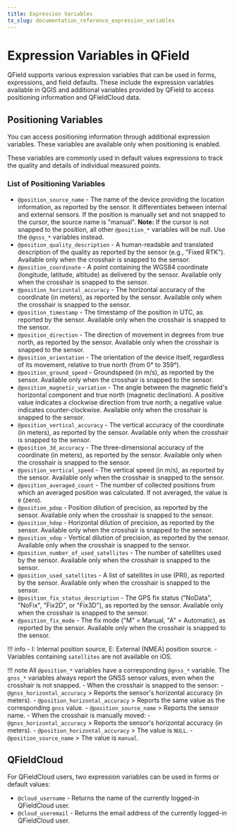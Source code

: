 ```yaml
---
title: Expression Variables
tx_slug: documentation_reference_expression_variables
---
```


# Expression Variables in QField

QField supports various expression variables that can be used in forms, expressions, and field defaults. These include the expression variables available in QGIS and additional variables provided by QField to access positioning information and QFieldCloud data.

## Positioning Variables

You can access positioning information through additional expression variables. These variables are available only when positioning is enabled.

These variables are commonly used in default values expressions to track the quality and details of individual measured points.

### List of Positioning Variables

- `@position_source_name` - The name of the device providing the location information, as reported by the sensor. It differentiates between internal and external sensors. If the position is manually set and not snapped to the cursor, the source name is "manual". **Note:** If the cursor is not snapped to the position, all other `@position_*` variables will be null. Use the `@gnss_*` variables instead.
- `@position_quality_description` - A human-readable and translated description of the quality as reported by the sensor (e.g., "Fixed RTK"). Available only when the crosshair is snapped to the sensor.
- `@position_coordinate` - A point containing the WGS84 coordinate (longitude, latitude, altitude) as delivered by the sensor. Available only when the crosshair is snapped to the sensor.
- `@position_horizontal_accuracy` - The horizontal accuracy of the coordinate (in meters), as reported by the sensor. Available only when the crosshair is snapped to the sensor.
- `@position_timestamp` - The timestamp of the position in UTC, as reported by the sensor. Available only when the crosshair is snapped to the sensor.
- `@position_direction` - The direction of movement in degrees from true north, as reported by the sensor. Available only when the crosshair is snapped to the sensor.
- `@position_orientation` - The orientation of the device itself, regardless of its movement, relative to true north (from 0° to 359°).
- `@position_ground_speed` - Groundspeed (in m/s), as reported by the sensor. Available only when the crosshair is snapped to the sensor.
- `@position_magnetic_variation` - The angle between the magnetic field's horizontal component and true north (magnetic declination). A positive value indicates a clockwise direction from true north; a negative value indicates counter-clockwise. Available only when the crosshair is snapped to the sensor.
- `@position_vertical_accuracy` - The vertical accuracy of the coordinate (in meters), as reported by the sensor. Available only when the crosshair is snapped to the sensor.
- `@position_3d_accuracy` - The three-dimensional accuracy of the coordinate (in meters), as reported by the sensor. Available only when the crosshair is snapped to the sensor.
- `@position_vertical_speed` - The vertical speed (in m/s), as reported by the sensor. Available only when the crosshair is snapped to the sensor.
- `@position_averaged_count` - The number of collected positions from which an averaged position was calculated. If not averaged, the value is `0` (zero).
- `@position_pdop` - Position dilution of precision, as reported by the sensor. Available only when the crosshair is snapped to the sensor.
- `@position_hdop` - Horizontal dilution of precision, as reported by the sensor. Available only when the crosshair is snapped to the sensor.
- `@position_vdop` - Vertical dilution of precision, as reported by the sensor. Available only when the crosshair is snapped to the sensor.
- `@position_number_of_used_satellites` - The number of satellites used by the sensor. Available only when the crosshair is snapped to the sensor.
- `@position_used_satellites` - A list of satellites in use (PRI), as reported by the sensor. Available only when the crosshair is snapped to the sensor.
- `@position_fix_status_description` - The GPS fix status ("NoData", "NoFix", "Fix2D", or "Fix3D"), as reported by the sensor. Available only when the crosshair is snapped to the sensor.
- `@position_fix_mode` - The fix mode ("M" = Manual, "A" = Automatic), as reported by the sensor. Available only when the crosshair is snapped to the sensor.

!!! info
    - I: Internal position source, E: External (NMEA) position source.
    - Variables containing `satellites` are not available on iOS.

!!! note
    All `@position_*` variables have a corresponding `@gnss_*` variable. The `gnss_*` variables always report the GNSS sensor values, even when the crosshair is not snapped.
    - When the crosshair is snapped to the sensor:
      - `@gnss_horizontal_accuracy` > Reports the sensor's horizontal accuracy (in meters).
      - `@position_horizontal_accuracy` > Reports the same value as the corresponding `gnss` value.
      - `@position_source_name` > Reports the sensor name.
    - When the crosshair is manually moved:
      - `@gnss_horizontal_accuracy` > Reports the sensor's horizontal accuracy (in meters).
      - `@position_horizontal_accuracy` > The value is `NULL`.
      - `@position_source_name` > The value is `manual`.

## QFieldCloud

For QFieldCloud users, two expression variables can be used in forms or default values:

- `@cloud_username` - Returns the name of the currently logged-in QFieldCloud user.
- `@cloud_useremail` - Returns the email address of the currently logged-in QFieldCloud user.
